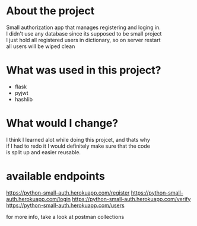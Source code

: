 # About the project

Small authorization app that manages registering and loging in.\
I didn't use any database since its supposed to be small project\
I just hold all registered users in dictionary, so on server restart\
all users will be wiped clean

# What was used in this project?

- flask
- pyjwt
- hashlib

# What would I change?

I think I learned alot while doing this projcet, and thats why \
if I had to redo it I would definitely make sure that the code\
is split up and easier reusable.

# available endpoints

https://python-small-auth.herokuapp.com/register
https://python-small-auth.herokuapp.com/login
https://python-small-auth.herokuapp.com/verify
https://python-small-auth.herokuapp.com/users

for more info, take a look at postman collections
